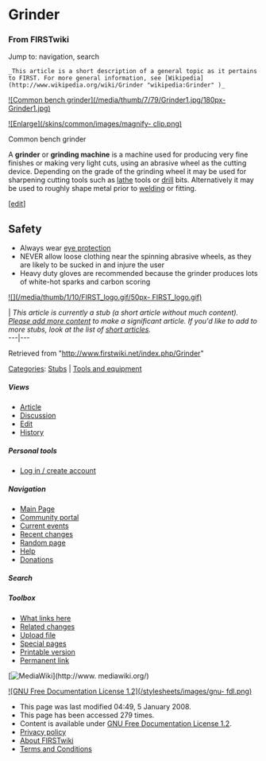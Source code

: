 # Grinder

### From FIRSTwiki

Jump to: navigation, search

    _This article is a short description of a general topic as it pertains to FIRST. For more general information, see [Wikipedia](http://www.wikipedia.org/wiki/Grinder "wikipedia:Grinder" )_

  

[![Common bench grinder](/media/thumb/7/79/Grinder1.jpg/180px-
Grinder1.jpg)](/index.php/Image:Grinder1.jpg "Common bench grinder" )

[![Enlarge](/skins/common/images/magnify-
clip.png)](/index.php/Image:Grinder1.jpg "Enlarge" )

Common bench grinder

A **grinder** or **grinding machine** is a machine used for producing very
fine finishes or making very light cuts, using an abrasive wheel as the
cutting device. Depending on the grade of the grinding wheel it may be used
for sharpening cutting tools such as [lathe](/index.php/Lathe "Lathe" ) tools
or [drill](/index.php/Drill "Drill" ) bits. Alternatively it may be used to
roughly shape metal prior to [welding](/index.php/Welding "Welding" ) or
fitting.

[[edit](/index.php?title=Grinder&action=edit&section=1 "Edit section: Safety"
)]

##  Safety

  * Always wear [eye protection](/index.php/Eye_protection "Eye protection" )
  * NEVER allow loose clothing near the spinning abrasive wheels, as they are likely to be sucked in and injure the user 
  * Heavy duty gloves are recommended because the grinder produces lots of white-hot sparks and carbon scoring 

[![](/media/thumb/1/10/FIRST_logo.gif/50px-
FIRST_logo.gif)](/index.php/Image:FIRST_logo.gif "" )

|  _This article is currently a stub (a short article without much content).
[Please add more
content](http://www.firstwiki.net/index.php?title=Grinder&action=edit
"http://www.firstwiki.net/index.php?title=Grinder&action=edit" ) to make a
significant article. If you'd like to add to more stubs, look at the list of
[short articles](/index.php/Special:Shortpages "Special:Shortpages" )._  
---|---  
  
Retrieved from "<http://www.firstwiki.net/index.php/Grinder>"

[Categories](/index.php?title=Special:Categories&article=Grinder
"Special:Categories" ): [Stubs](/index.php/Category:Stubs "Category:Stubs" ) |
[Tools and equipment](/index.php/Category:Tools_and_equipment "Category:Tools
and equipment" )

##### Views

  * [Article](/index.php/Grinder)
  * [Discussion](/index.php/Talk:Grinder)
  * [Edit](/index.php?title=Grinder&action=edit)
  * [History](/index.php?title=Grinder&action=history)

##### Personal tools

  * [Log in / create account](/index.php?title=Special:Userlogin&returnto=Grinder)

[](/index.php/Main_Page "Main Page" )

##### Navigation

  * [Main Page](/index.php/Main_Page)
  * [Community portal](/index.php/FIRSTwiki:Community_portal)
  * [Current events](/index.php/Current_events)
  * [Recent changes](/index.php/Special:Recentchanges)
  * [Random page](/index.php/Special:Random)
  * [Help](/index.php/Help:Contents)
  * [Donations](/index.php/FIRSTwiki:Site_support)

##### Search



##### Toolbox

  * [What links here](/index.php/Special:Whatlinkshere/Grinder)
  * [Related changes](/index.php/Special:Recentchangeslinked/Grinder)
  * [Upload file](/index.php/Special:Upload)
  * [Special pages](/index.php/Special:Specialpages)
  * [Printable version](/index.php?title=Grinder&printable=yes)
  * [Permanent link](/index.php?title=Grinder&oldid=64907)

[![MediaWiki](/skins/common/images/poweredby_mediawiki_88x31.png)](http://www.
mediawiki.org/)

[![GNU Free Documentation License 1.2](/stylesheets/images/gnu-
fdl.png)](http://www.gnu.org/copyleft/fdl.html)

  * This page was last modified 04:49, 5 January 2008.
  * This page has been accessed 279 times.
  * Content is available under [GNU Free Documentation License 1.2](http://www.gnu.org/copyleft/fdl.html "http://www.gnu.org/copyleft/fdl.html" ).
  * [Privacy policy](/index.php/FIRSTwiki:Privacy_policy "FIRSTwiki:Privacy policy" )
  * [About FIRSTwiki](/index.php/FIRSTwiki:About "FIRSTwiki:About" )
  * [Terms and Conditions](/index.php/FIRSTwiki:Terms_and_conditions "FIRSTwiki:Terms and conditions" )

